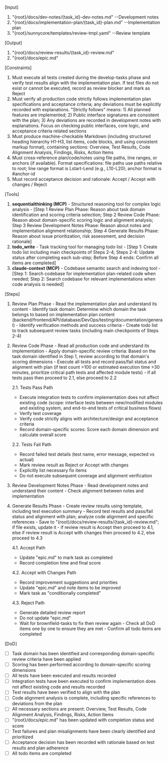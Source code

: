 [Input]
  1. "{root}/docs/dev-notes/{task_id}-dev-notes.md" --Development notes
  2. "{root}/docs/implementation-plan/{task_id}-plan.md" --Implementation plan
  3. "{root}/sunnycore/templates/review-tmpl.yaml" --Review template

[Output]
  1. "{root}/docs/review-results/{task_id}-review.md"
  2. "{root}/docs/epic.md"

[Constraints]
  1. Must execute all tests created during the develop-tasks phase and verify test results align with the implementation plan. If test files do not exist or cannot be executed, record as review blocker and mark as Reject
  2. Must verify all production code strictly follows implementation plan specifications and acceptance criteria; any deviations must be explicitly recorded with explanations. "Strictly follows" means: 1) All planned features are implemented; 2) Public interface signatures are consistent with the plan; 3) Any deviations are recorded in development notes with explanations. Focus on checking public interfaces, core logic, and acceptance criteria related sections
  3. Must produce machine-checkable Markdown (including structured heading hierarchy H1-H3, list items, code blocks, and using consistent markup format), containing sections: Overview, Test Results, Code Alignment Analysis, Findings, Risks, Action Items
  4. Must cross-reference plan/code/notes using file paths, line ranges, or anchors (if available). Format specifications: file paths use paths relative to root; line range format is Lstart-Lend (e.g., L10-L20); anchor format is #anchor-id
  5. Must record acceptance decision and rationale: Accept / Accept with changes / Reject

[Tools]
  1. **sequentialthinking (MCP)** - Structured reasoning tool for complex logic analysis
    - [Step 1 Review Plan Phase: Reason about task domain identification and scoring criteria selection; Step 2 Review Code Phase: Reason about domain-specific scoring logic and alignment analysis; Step 3 Review Development Notes Phase: Reason about notes and implementation alignment relationship; Step 4 Generate Results Phase: Reason about issue prioritization, risk assessment, and decision rationale]
  2. **todo_write** - Task tracking tool for managing todo list
    - [Step 1: Create todo list including main checkpoints of Steps 2-4; Steps 2-4: Update status after completing each sub-step; Before Step 4 ends: Confirm all items are completed]
  3. **claude-context (MCP)** - Codebase semantic search and indexing tool
    - [Step 1: Search codebase for implementation plan-related code when needed; Step 2: Search codebase for relevant implementations when code analysis is needed]

[Steps]
  1. Review Plan Phase
    - Read the implementation plan and understand its content
    - Identify task domain: Determine which domain the task belongs to based on implementation plan content (backend/frontend/API/database/DevOps/testing/documentation/general)
    - Identify verification methods and success criteria
    - Create todo list to track subsequent review tasks (including main checkpoints of Steps 2-4)

  2. Review Code Phase
    - Read all production code and understand its implementation
    - Apply domain-specific review criteria: Based on the task domain identified in Step 1, review according to that domain's scoring dimensions
    - Execute all tests and record pass/fail status and alignment with plan (if test count >100 or estimated execution time >30 minutes, prioritize critical path tests and affected module tests)
    - if all tests pass then proceed to 2.1, else proceed to 2.2
      
      2.1. Tests Pass Path
        - Execute integration tests to confirm implementation does not affect existing code (scope: interface tests between new/modified modules and existing system, and end-to-end tests of critical business flows)
        - Verify test coverage
        - Verify code strictly aligns with architecture/design and acceptance criteria
        - Record domain-specific scores: Score each domain dimension and calculate overall score
      
      2.2. Tests Fail Path
        - Record failed test details (test name, error message, expected vs actual)
        - Mark review result as Reject or Accept with changes
        - Explicitly list necessary fix items
        - Do not execute subsequent coverage and alignment verification

  3. Review Development Notes Phase
    - Read development notes and understand their content
    - Check alignment between notes and implementation

  4. Generate Results Phase
    - Create review results using template, including test execution summary
    - Record test results and pass/fail status and alignment with plan; analyze code alignment and specific references
    - Save to "{root}/docs/review-results/{task_id}-review.md"; if file exists, update it
    - if review result is Accept then proceed to 4.1, else if review result is Accept with changes then proceed to 4.2, else proceed to 4.3
      
      4.1. Accept Path
        - Update "epic.md" to mark task as completed
        - Record completion time and final score
      
      4.2. Accept with Changes Path
        - Record improvement suggestions and priorities
        - Update "epic.md" and note items to be improved
        - Mark task as "conditionally completed"
      
      4.3. Reject Path
        - Generate detailed review report
        - Do not update "epic.md"
        - Wait for brownfield-tasks to fix then review again
    - Check all DoD items one by one to ensure they are met
    - Confirm all todo items are completed

[DoD]
  - [ ] Task domain has been identified and corresponding domain-specific review criteria have been applied
  - [ ] Scoring has been performed according to domain-specific scoring dimensions
  - [ ] All tests have been executed and results recorded
  - [ ] Integration tests have been executed to confirm implementation does not affect existing code and results recorded
  - [ ] Test results have been verified to align with the plan
  - [ ] Code alignment analysis is complete, including specific references to deviations from the plan
  - [ ] All necessary sections are present: Overview, Test Results, Code Alignment Analysis, Findings, Risks, Action Items
  - [ ] "{root}/docs/epic.md" has been updated with completion status and score
  - [ ] Test failures and plan misalignments have been clearly identified and prioritized
  - [ ] Acceptance decision has been recorded with rationale based on test results and plan adherence
  - [ ] All todo items are completed

